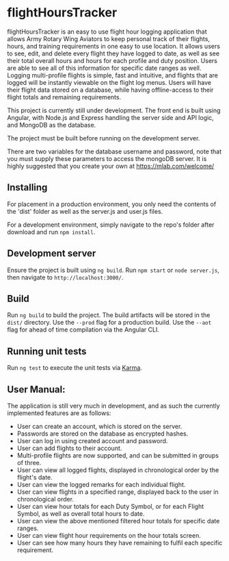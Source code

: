 # flightHoursTracker
flightHoursTracker is an easy to use flight hour logging application that allows Army Rotary Wing Aviators to keep personal track of their flights, hours, and training requirements in one easy to use location. It allows users to see, edit, and delete every flight they have logged to date, as well as see their total overall hours and hours for each profile and duty position. Users are able to see all of this information for specific date ranges as well. Logging multi-profile flights is simple, fast and intuitive, and flights that are logged will be instantly viewable on the flight log menus. Users will have their flight data stored on a database, while having offline-access to their flight totals and remaining requirements.  

This project is currently still under development. The front end is built using Angular, with Node.js and Express handling the server side and API logic, and MongoDB as the database. 

The project must be built before running on the development server.

There are two variables for the database username and password, note that you must supply these parameters to access the mongoDB server. It is highly suggested that you create your own at https://mlab.com/welcome/

## Installing
For placement in a production environment, you only need the contents of the 'dist' folder as well as the server.js and user.js files.

For a development environment, simply navigate to the repo's folder after download and run `npm install`.

## Development server
Ensure the project is built using `ng build`. Run `npm start` or `node server.js`, then navigate to `http://localhost:3000/`. 

## Build

Run `ng build` to build the project. The build artifacts will be stored in the `dist/` directory. Use the `--prod` flag for a production build. Use the `--aot` flag for ahead of time compilation via the Angular CLI.

## Running unit tests

Run `ng test` to execute the unit tests via [Karma](https://karma-runner.github.io).

## User Manual:
The application is still very much in development, and as such the currently implemented features are as follows:

+ User can create an account, which is stored on the server. 
+ Passwords are stored on the database as encrypted hashes.
+ User can log in using created account and password. 
+ User can add flights to their account.
+ Multi-profile flights are now supported, and can be submitted in groups of three.
+ User can view all logged flights, displayed in chronological order by the flight's date.
+ User can view the logged remarks for each individual flight.
+ User can view flights in a specified range, displayed back to the user in chronological order.
+ User can view hour totals for each Duty Symbol, or for each Flight Symbol, as well as overall total hours to date.
+ User can view the above mentioned filtered hour totals for specific date ranges. 
+ User can view flight hour requirements on the hour totals screen.
+ User can see how many hours they have remaining to fulfil each specific requirement.


